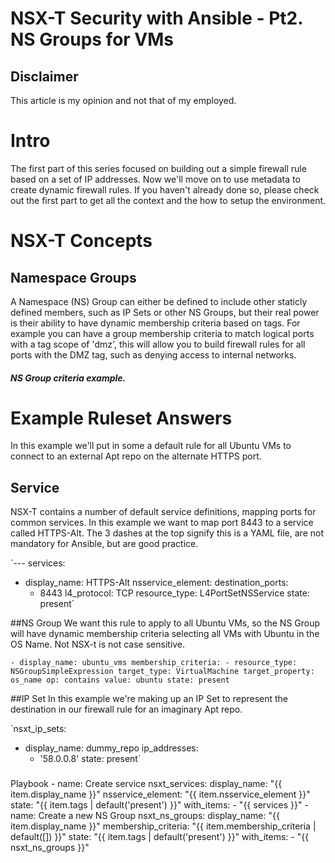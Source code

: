 # NSX-T Security with Ansible - Pt2. NS Groups for VMs

## Disclaimer
This article is my opinion and not that of my employed.

# Intro
The first part of this series focused on building out a simple firewall rule based on a set of IP addresses. Now we'll move on to use metadata to create dynamic firewall rules. If you haven't already done so, please check out the first part to get all the context and the how to setup the environment.


# NSX-T Concepts
## Namespace Groups
A Namespace (NS) Group can either be defined to include other staticly defined members, such as IP Sets or other NS Groups, but their real power is their ability to have dynamic membership criteria based on tags. For example you can have a group membership criteria to match logical ports with a tag scope of 'dmz', this will allow you to build firewall rules for all ports with the DMZ tag, such as denying access to internal networks.


##### NS Group criteria example.

# Example Ruleset Answers
In this example we'll put in some a default rule for all Ubuntu VMs to connect to an external Apt repo on the alternate HTTPS port.

## Service
NSX-T contains a number of default service definitions, mapping ports for common services. In this example we want to map port 8443 to a service called HTTPS-Alt. The 3 dashes at the top signify this is a YAML file, are not mandatory for Ansible, but are good practice.

`---
services:
- display_name: HTTPS-Alt
  nsservice_element:
    destination_ports:
    - 8443
    l4_protocol: TCP
    resource_type: L4PortSetNSService
    state: present`

##NS Group
We want this rule to apply to all Ubuntu VMs, so the NS Group will have dynamic membership criteria selecting all VMs with Ubuntu in the OS Name. Not NSX-t is not case sensitive.

`- display_name: ubuntu_vms
  membership_criteria:
    - resource_type: NSGroupSimpleExpression
      target_type: VirtualMachine
      target_property: os_name
      op: contains
      value: ubuntu
  state: present`

##IP Set
In this example we're making up an IP Set to represent the destination in our firewall rule for an imaginary Apt repo.

`nsxt_ip_sets:
- display_name: dummy_repo
  ip_addresses:
  - '58.0.0.8'
  state: present`


###
Playbook
    - name: Create service
      nsxt_services:
        display_name: "{{ item.display_name }}"
        nsservice_element: "{{ item.nsservice_element }}"
        state: "{{ item.tags | default('present') }}"
      with_items:
        - "{{ services }}"
    - name: Create a new NS Group
      nsxt_ns_groups:
        display_name: "{{  item.display_name  }}"
        membership_criteria: "{{ item.membership_criteria | default([]) }}"
        state: "{{ item.tags | default('present') }}"
      with_items:
        - "{{ nsxt_ns_groups }}"